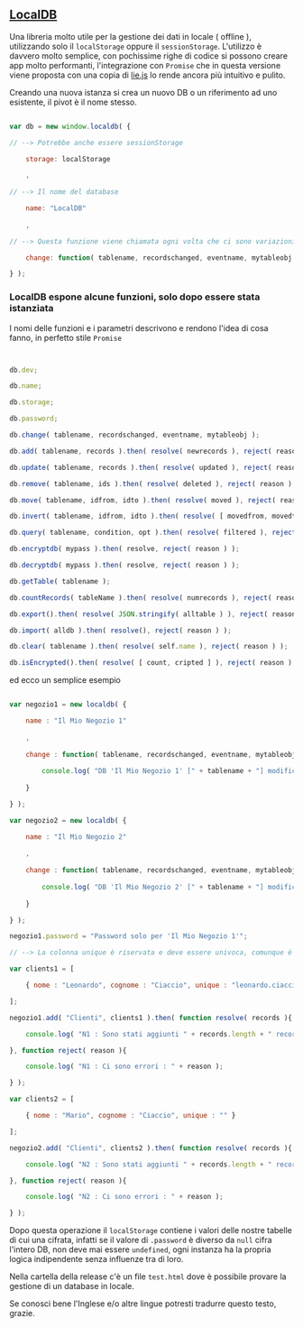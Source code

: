 ## [LocalDB](https://leonardociaccio.github.io/LocalDB/)

Una libreria molto utile per la gestione dei dati in locale ( offline ), utilizzando solo il `localStorage` oppure il `sessionStorage`.
L'utilizzo è davvero molto semplice, con pochissime righe di codice si possono creare app molto performanti, l'integrazione con `Promise` che in questa versione viene proposta con una copia di [lie.js](https://github.com/calvinmetcalf/lie) lo rende ancora più intuitivo e pulito.

Creando una nuova istanza si crea un nuovo DB o un riferimento ad uno esistente, il pivot è il nome stesso.


```javascript

var db = new window.localdb( {

// --> Potrebbe anche essere sessionStorage

    storage: localStorage

	,
	
// --> Il nome del database

    name: "LocalDB"
	
	,

// --> Questa funzione viene chiamata ogni volta che ci sono variazioni

    change: function( tablename, recordschanged, eventname, mytableobj ) {}

} );

```

### LocalDB espone alcune funzioni, solo dopo essere stata istanziata 

I nomi delle funzioni e i parametri descrivono e rendono l'idea di cosa fanno, in perfetto stile `Promise`

```javascript


db.dev;

db.name;

db.storage;

db.password;

db.change( tablename, recordschanged, eventname, mytableobj );

db.add( tablename, records ).then( resolve( newrecords ), reject( reason ) );

db.update( tablename, records ).then( resolve( updated ), reject( reason ) );

db.remove( tablename, ids ).then( resolve( deleted ), reject( reason ) );

db.move( tablename, idfrom, idto ).then( resolve( moved ), reject( reason ) );

db.invert( tablename, idfrom, idto ).then( resolve( [ movedfrom, movedto ] ), reject( reason ) );

db.query( tablename, condition, opt ).then( resolve( filtered ), reject( reason ) );

db.encryptdb( mypass ).then( resolve, reject( reason ) );

db.decryptdb( mypass ).then( resolve, reject( reason ) );

db.getTable( tablename );

db.countRecords( tableName ).then( resolve( numrecords ), reject( reason ) );

db.export().then( resolve( JSON.stringify( alltable ) ), reject( reason ) );

db.import( alldb ).then( resolve(), reject( reason ) );

db.clear( tablename ).then( resolve( self.name ), reject( reason ) );

db.isEncrypted().then( resolve( [ count, cripted ] ), reject( reason ) );


```

ed ecco un semplice esempio


```javascript

var negozio1 = new localdb( {

	name : "Il Mio Negozio 1"
	
	,
	
	change : function( tablename, recordschanged, eventname, mytableobj ){
	
		console.log( "DB 'Il Mio Negozio 1' [" + tablename + "] modificato !" );
	
	}

} );

var negozio2 = new localdb( {

	name : "Il Mio Negozio 2"
	
	,
	
	change : function( tablename, recordschanged, eventname, mytableobj ){
	
		console.log( "DB 'Il Mio Negozio 2' [" + tablename + "] modificato !" );
	
	}

} );

negozio1.password = "Password solo per 'Il Mio Negozio 1'";

// --> La colonna unique è riservata e deve essere univoca, comunque è opzionale

var clients1 = [

	{ nome : "Leonardo", cognome : "Ciaccio", unique : "leonardo.ciaccio@gmail.com" }

];

negozio1.add( "Clienti", clients1 ).then( function resolve( records ){

	console.log( "N1 : Sono stati aggiunti " + records.length + " records !" );

}, function reject( reason ){

	console.log( "N1 : Ci sono errori : " + reason );

} );

var clients2 = [

	{ nome : "Mario", cognome : "Ciaccio", unique : "" }

];

negozio2.add( "Clienti", clients2 ).then( function resolve( records ){

	console.log( "N2 : Sono stati aggiunti " + records.length + " records !" );

}, function reject( reason ){

	console.log( "N2 : Ci sono errori : " + reason );

} );

```

Dopo questa operazione il `localStorage` contiene i valori delle nostre tabelle di cui una cifrata, infatti se il valore di `.password` è diverso da `null` cifra l'intero DB, non deve mai essere `undefined`, ogni instanza ha la propria logica indipendente senza influenze tra di loro.

Nella cartella della release c'è un file `test.html` dove è possibile provare la gestione di un database in locale.

Se conosci bene l'Inglese e/o altre lingue potresti tradurre questo testo, grazie.
